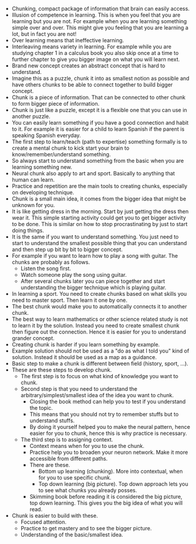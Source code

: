 * Chunking, compact package of information that brain can easily access.
* Illusion of competence in learning. This is when you feel that you are learning but you are not. For example when you are learning something simple over and over. This might give you feeling that you are learning a lot, but in fact you are not!
* Over learning means that ineffective learning.
* Interleaving means variety in learning. For example while you are studying chapter 1 in a calculus book you also skip once at a time to further chapter to give you bigger image on what you will learn next.
* Brand new concept creates an abstract concept that is hard to understand.
* Imagine this as a puzzle, chunk it into as smallest notion as possible and have others chunks to be able to connect together to build bigger concept.
* Chunk is a piece of information. That can be connected to other chunk to form bigger piece of information.
* Chunk is just like a puzzle, except it is a flexible one that you can use in another puzzle.
* You can easily learn something if you have a good connection and habit to it. For example it is easier for a child to learn Spanish if the parent is speaking Spanish everyday.
* The first step to learn/teach (path to expertise) something formally is to create a mental chunk to kick start your brain to know/remember/understand something.
* So always start to understand something from the basic when you are learning something new.
* Neural chunk also apply to art and sport. Basically to anything that human can learn.
* Practice and repetition are the main tools to creating chunks, especially on developing technique.
* Chunk is a small main idea, it comes from the bigger idea that might be unknown for you.
* It is like getting dress in the morning. Start by just getting the dress then wear it. This simple starting activity could get you to get bigger activity to be done. This is similar on how to stop procrastinating by just to start doing things.
* It is the same if you want to understand something. You just need to start to understand the smallest possible thing that you can understand and then step up bit by bit to bigger concept.
* For example if you want to learn how to play a song with guitar. The chunks are probably as follows.
    * Listen the song first.
    * Watch someone play the song using guitar.
    * After several chunks later you can piece together and start understanding the bigger technique which is playing guitar.
* In learning a sport. You need to create chunks based on what skills you need to master sport. Then learn it one by one.
* The best chunk would make you to automatically connects it to another chunk.
* The best way to learn mathematics or other science related study is not to learn it by the solution. Instead you need to create smallest chunk then figure out the connection. Hence it is easier for you to understand grander concept.
* Creating chunk is harder if you learn something by example.
* Example solution should not be used as a "do as what I told you" kind of solution. Instead it should be used as a map as a guidance.
* Basic step to make a chunk is different between field (history, sport, ...).
* These are these steps to develop chunk.
    * The first step is to focus on what kind of knowledge you want to chunk.
    * Second step is that you need to understand the arbitrary/simplest/smallest idea of the idea you want to chunk.
        * Closing the book method can help you to test if you understand the topic.
        * This means that you should not try to remember stuffs but to understand stuffs.
        * By doing it yourself helped you to make the neural pattern, hence easier for you to chunk, hence this is why practice is necessary.
    * The third step is to assigning context.
        * Context means when for you to use the chunk.
        * Practice help you to broaden your neuron network. Make it more accessible from different paths.
        * There are these.
            * Bottom up learning (chunking). More into contextual, when for you to use specific chunk.
            * Top down learning (big picture). Top down approach lets you to see what chunks you already posses.
        * Skimming book before reading it is considered the big picture, top down learning. This gives you the big idea of what you will read.
* Chunk is easier to build with these.
    * Focused attention.
    * Practice to get mastery and to see the bigger picture.
    * Understanding of the basic/smallest idea.